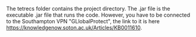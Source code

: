 The tetrecs folder contains the project directory.
The .jar file is the executable .jar file that runs the code.
However, you have to be connected to the Southampton VPN "GLlobalProtect", the link to it is here https://knowledgenow.soton.ac.uk/Articles/KB0011610.

